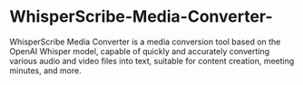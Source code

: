 # WhisperScribe-Media-Converter-
WhisperScribe Media Converter is a media conversion tool based on the OpenAI Whisper model, capable of quickly and accurately converting various audio and video files into text, suitable for content creation, meeting minutes, and more.

